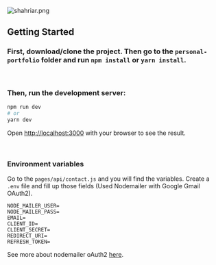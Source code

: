 ![shahriar.png](https://i.ibb.co/23N3Lhh/portfolio.png)

## Getting Started

### First, download/clone the project. Then go to the `personal-portfolio` folder and run `npm install` or `yarn install`.

<br/>

### Then, run the development server:

```bash
npm run dev
# or
yarn dev
```

Open [http://localhost:3000](http://localhost:3000) with your browser to see the result.

<br/>

### Environment variables

Go to the `pages/api/contact.js` and you will find the variables. Create a `.env` file and fill up those fields (Used Nodemailer with Google Gmail OAuth2).

```
NODE_MAILER_USER=
NODE_MAILER_PASS=
EMAIL=
CLIENT_ID=
CLIENT_SECRET=
REDIRECT_URI=
REFRESH_TOKEN=
```

See more about nodemailer oAuth2 [here](https://nodemailer.com/smtp/oauth2/).
